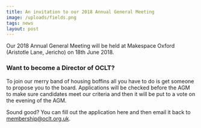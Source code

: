 ```yaml
---
title: An invitation to our 2018 Annual General Meeting
image: /uploads/fields.png
tags: news
layout: post
---
```

Our 2018 Annual General Meeting will be held at Makespace Oxford (Aristotle Lane, Jericho) on 18th June 2018.

### Want to become a Director of OCLT?

To join our merry band of housing boffins all you have to do is get someone to propose you to the board. Applications will be checked before the AGM to make sure candidates meet our criteria and then it will be put to a vote on the evening of the AGM.

Sound good? You can fill out the application here and then email it back to membership@oclt.org.uk.